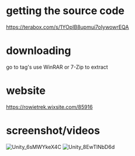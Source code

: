 # getting the source code
https://terabox.com/s/1YOpIB8upmui7oIywowrEQA
# downloading
 go to tag's use WinRAR or 7-Zip to extract
 
# website
https://rowietrek.wixsite.com/85916
# screenshot/videos
![Unity_6sMWYkeX4C](https://user-images.githubusercontent.com/77900870/191903939-386b59db-03ae-493f-894e-568f788502d5.png)
![Unity_8EwTlNbD6d](https://user-images.githubusercontent.com/77900870/191903958-076815a0-578d-47f6-ae9c-71311a8f46d2.png)
